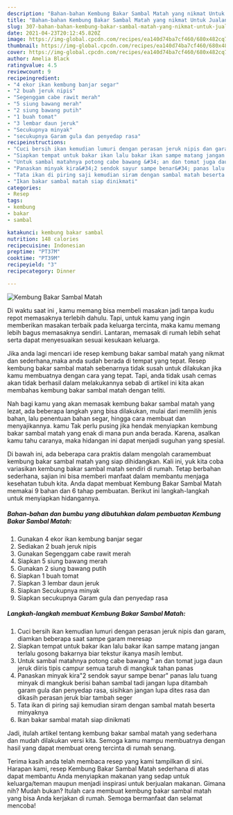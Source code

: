 ```yaml
---
description: "Bahan-bahan Kembung Bakar Sambal Matah yang nikmat Untuk Jualan"
title: "Bahan-bahan Kembung Bakar Sambal Matah yang nikmat Untuk Jualan"
slug: 307-bahan-bahan-kembung-bakar-sambal-matah-yang-nikmat-untuk-jualan
date: 2021-04-23T20:12:45.820Z
image: https://img-global.cpcdn.com/recipes/ea140d74ba7cf460/680x482cq70/kembung-bakar-sambal-matah-foto-resep-utama.jpg
thumbnail: https://img-global.cpcdn.com/recipes/ea140d74ba7cf460/680x482cq70/kembung-bakar-sambal-matah-foto-resep-utama.jpg
cover: https://img-global.cpcdn.com/recipes/ea140d74ba7cf460/680x482cq70/kembung-bakar-sambal-matah-foto-resep-utama.jpg
author: Amelia Black
ratingvalue: 4.5
reviewcount: 9
recipeingredient:
- "4 ekor ikan kembung banjar segar"
- "2 buah jeruk nipis"
- "Segenggam cabe rawit merah"
- "5 siung bawang merah"
- "2 siung bawang putih"
- "1 buah tomat"
- "3 lembar daun jeruk"
- "Secukupnya minyak"
- "secukupnya Garam gula dan penyedap rasa"
recipeinstructions:
- "Cuci bersih ikan kemudian lumuri dengan perasan jeruk nipis dan garam, diamkan beberapa saat sampe garam meresap"
- "Siapkan tempat untuk bakar ikan lalu bakar ikan sampe matang jangan terlalu gosong bakarnya biar tekstur ikanya masih lembut."
- "Untuk sambal matahnya potong cabe bawang &#34; an dan tomat juga daun jeruk diiris tipis campur semua taruh di mangkuk tahan panas"
- "Panaskan minyak kira&#34;2 sendok sayur sampe benar&#34; panas lalu tuang minyak di mangkuk berisi bahan sambal tadi jangan lupa ditambah garam gula dan penyedap rasa, sisihkan jangan lupa dites rasa dan dikasih perasan jeruk biar tambah seger"
- "Tata ikan di piring saji kemudian siram dengan sambal matah beserta minyaknya"
- "Ikan bakar sambal matah siap dinikmati"
categories:
- Resep
tags:
- kembung
- bakar
- sambal

katakunci: kembung bakar sambal 
nutrition: 148 calories
recipecuisine: Indonesian
preptime: "PT37M"
cooktime: "PT39M"
recipeyield: "3"
recipecategory: Dinner

---
```



![Kembung Bakar Sambal Matah](https://img-global.cpcdn.com/recipes/ea140d74ba7cf460/680x482cq70/kembung-bakar-sambal-matah-foto-resep-utama.jpg)

Di waktu  saat ini , kamu memang bisa membeli masakan jadi tanpa kudu repot memasaknya terlebih dahulu. Tapi, untuk kamu yang ingin memberikan masakan terbaik pada keluarga tercinta, maka kamu memang lebih bagus memasaknya sendiri. Lantaran, memasak di rumah lebih sehat serta dapat menyesuaikan sesuai kesukaan keluarga.

Jika anda lagi mencari ide resep kembung bakar sambal matah yang nikmat dan sederhana,maka anda sudah berada di tempat yang tepat. Resep kembung bakar sambal matah  sebenarnya tidak susah untuk dilakukan jika kamu membuatnya dengan cara yang tepat. Tapi, anda tidak usah cemas akan tidak berhasil dalam melakukannya 
sebab di artikel ini kita akan membahas kembung bakar sambal matah dengan teliti.  



Nah bagi kamu yang akan memasak kembung bakar sambal matah yang lezat, ada beberapa langkah yang bisa dilakukan, mulai dari memilih jenis bahan, lalu penentuan bahan segar, hingga cara membuat dan menyajikannya. kamu Tak perlu pusing jika hendak menyiapkan kembung bakar sambal matah yang enak di mana pun anda berada. Karena, asalkan kamu  tahu caranya, maka hidangan ini dapat menjadi suguhan yang spesial.

Di bawah ini, ada beberapa cara praktis  dalam mengolah caramembuat kembung bakar sambal matah yang siap dihidangkan. Kali ini, yuk kita coba variasikan kembung bakar sambal matah sendiri di rumah. Tetap berbahan sederhana, sajian ini bisa memberi manfaat dalam membantu menjaga kesehatan tubuh kita. Anda dapat membuat Kembung Bakar Sambal Matah memakai 9 bahan dan 6 tahap pembuatan. Berikut ini langkah-langkah untuk menyiapkan hidangannya.

<!--inarticleads1-->

##### Bahan-bahan dan bumbu yang dibutuhkan dalam pembuatan Kembung Bakar Sambal Matah:

1. Gunakan 4 ekor ikan kembung banjar segar
1. Sediakan 2 buah jeruk nipis
1. Gunakan Segenggam cabe rawit merah
1. Siapkan 5 siung bawang merah
1. Gunakan 2 siung bawang putih
1. Siapkan 1 buah tomat
1. Siapkan 3 lembar daun jeruk
1. Siapkan Secukupnya minyak
1. Siapkan secukupnya Garam gula dan penyedap rasa




<!--inarticleads2-->

##### Langkah-langkah membuat Kembung Bakar Sambal Matah:

1. Cuci bersih ikan kemudian lumuri dengan perasan jeruk nipis dan garam, diamkan beberapa saat sampe garam meresap
1. Siapkan tempat untuk bakar ikan lalu bakar ikan sampe matang jangan terlalu gosong bakarnya biar tekstur ikanya masih lembut.
1. Untuk sambal matahnya potong cabe bawang &#34; an dan tomat juga daun jeruk diiris tipis campur semua taruh di mangkuk tahan panas
1. Panaskan minyak kira&#34;2 sendok sayur sampe benar&#34; panas lalu tuang minyak di mangkuk berisi bahan sambal tadi jangan lupa ditambah garam gula dan penyedap rasa, sisihkan jangan lupa dites rasa dan dikasih perasan jeruk biar tambah seger
1. Tata ikan di piring saji kemudian siram dengan sambal matah beserta minyaknya
1. Ikan bakar sambal matah siap dinikmati




Jadi, itulah artikel tentang  kembung bakar sambal matah  yang sederhana dan mudah dilakukan versi kita. Semoga kamu mampu membuatnya dengan hasil yang dapat membuat oreng tercinta di rumah senang. 

Terima kasih anda telah membaca resep yang kami tampilkan di sini. Harapan kami, resep  Kembung Bakar Sambal Matah sederhana di atas dapat membantu Anda menyiapkan makanan yang sedap untuk keluarga/teman maupun menjadi inspirasi untuk berjualan makanan. Gimana nih? Mudah bukan? Itulah cara membuat kembung bakar sambal matah yang bisa Anda kerjakan di rumah. Semoga bermanfaat dan selamat mencoba!

